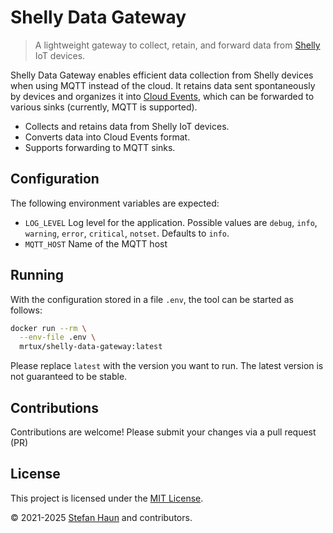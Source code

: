 # Shelly Data Gateway

> A lightweight gateway to collect, retain, and forward data
> from [Shelly](https://www.shelly.com/) IoT devices.

Shelly Data Gateway enables efficient data collection from Shelly
devices when using MQTT instead of the cloud. It retains data sent
spontaneously by devices and organizes it
into [Cloud Events](https://cloudevents.io/), which can be forwarded to
various sinks (currently, MQTT is supported).

- Collects and retains data from Shelly IoT devices.
- Converts data into Cloud Events format.
- Supports forwarding to MQTT sinks.

## Configuration

The following environment variables are expected:

* `LOG_LEVEL` Log level for the application. Possible values are `debug`, `info`, `warning`, `error`, `critical`, `notset`. Defaults to `info`.
* `MQTT_HOST` Name of the MQTT host

## Running

With the configuration stored in a file `.env`, the tool can be started
as follows:

```bash
docker run --rm \
  --env-file .env \
  mrtux/shelly-data-gateway:latest
```

Please replace `latest` with the version you want to run. The latest
version is not guaranteed to be stable.

## Contributions

Contributions are welcome!
Please submit your changes via a pull request (PR)

## License

This project is licensed under the [MIT License](LICENSE.txt).

© 2021-2025 [Stefan Haun](https://github.com/penguineer) and
contributors.
